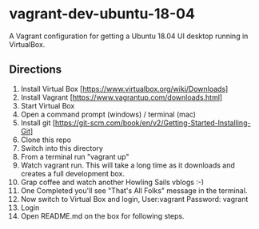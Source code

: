 # vagrant-dev-ubuntu-18-04

A Vagrant configuration for getting a Ubuntu 18.04 UI desktop running in VirtualBox.

## Directions

1. Install Virtual Box [https://www.virtualbox.org/wiki/Downloads]
2. Install Vagrant [https://www.vagrantup.com/downloads.html]
3. Start Virtual Box
4. Open a command prompt (windows) / terminal (mac)
5. Install git [https://git-scm.com/book/en/v2/Getting-Started-Installing-Git]
6. Clone this repo
7. Switch into this directory
8. From a terminal run "vagrant up"
9. Watch vagrant run. This will take a long time as it downloads and creates a full development box.
10. Grap coffee and watch another Howling Sails vblogs :-)
11. One Completed you'll see "That's All Folks" message in the terminal.
12. Now switch to Virtual Box and login, User:vagrant Password: vagrant
13. Login
14. Open README.md on the box for following steps.




